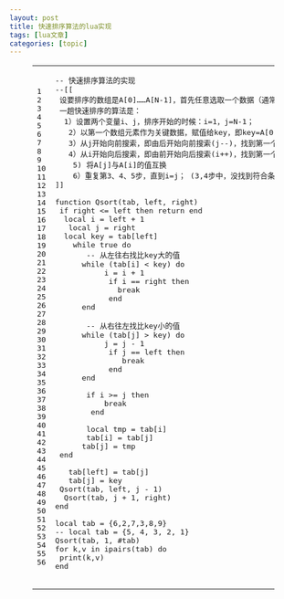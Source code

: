 ```yaml
---
layout: post
title: 快速排序算法的lua实现 
tags: [lua文章]
categories: [topic]
---
```

<figure class="highlight plain"><table><tbody><tr><td class="gutter"><pre><span class="line">1</span><br/><span class="line">2</span><br/><span class="line">3</span><br/><span class="line">4</span><br/><span class="line">5</span><br/><span class="line">6</span><br/><span class="line">7</span><br/><span class="line">8</span><br/><span class="line">9</span><br/><span class="line">10</span><br/><span class="line">11</span><br/><span class="line">12</span><br/><span class="line">13</span><br/><span class="line">14</span><br/><span class="line">15</span><br/><span class="line">16</span><br/><span class="line">17</span><br/><span class="line">18</span><br/><span class="line">19</span><br/><span class="line">20</span><br/><span class="line">21</span><br/><span class="line">22</span><br/><span class="line">23</span><br/><span class="line">24</span><br/><span class="line">25</span><br/><span class="line">26</span><br/><span class="line">27</span><br/><span class="line">28</span><br/><span class="line">29</span><br/><span class="line">30</span><br/><span class="line">31</span><br/><span class="line">32</span><br/><span class="line">33</span><br/><span class="line">34</span><br/><span class="line">35</span><br/><span class="line">36</span><br/><span class="line">37</span><br/><span class="line">38</span><br/><span class="line">39</span><br/><span class="line">40</span><br/><span class="line">41</span><br/><span class="line">42</span><br/><span class="line">43</span><br/><span class="line">44</span><br/><span class="line">45</span><br/><span class="line">46</span><br/><span class="line">47</span><br/><span class="line">48</span><br/><span class="line">49</span><br/><span class="line">50</span><br/><span class="line">51</span><br/><span class="line">52</span><br/><span class="line">53</span><br/><span class="line">54</span><br/><span class="line">55</span><br/><span class="line">56</span><br/></pre></td><td class="code"><pre><span class="line">-- 快速排序算法的实现</span><br/><span class="line">--[[</span><br/><span class="line">	设要排序的数组是A[0]……A[N-1]，首先任意选取一个数据（通常选用数组的第一个数）作为关键数据，然后将所有比它小的数都放到它左边，所有比它大的数都放到它右边，这个过程称为一趟快速排序。值得注意的是，快速排序不是一种稳定的排序算法，也就是说，多个相同的值的相对位置也许会在算法结束时产生变动。</span><br/><span class="line">	一趟快速排序的算法是：</span><br/><span class="line">	1）设置两个变量i、j，排序开始的时候：i=1，j=N-1；</span><br/><span class="line">	2）以第一个数组元素作为关键数据，赋值给key，即key=A[0]；</span><br/><span class="line">	3）从j开始向前搜索，即由后开始向前搜索(j--)，找到第一个小于key的值A[j]</span><br/><span class="line">	4）从i开始向后搜索，即由前开始向后搜索(i++)，找到第一个大于key的A[i]</span><br/><span class="line">	5) 将A[j]与A[i]的值互换</span><br/><span class="line">	6）重复第3、4、5步，直到i=j； (3,4步中，没找到符合条件的值，即3中A[j]不小于key,4中A[i]不大于key的时候改变j、i的值，使得j=j-1，i=i+1，直至找到为止。找到符合条件的值，进行交换的时候i， j指针位置不变。另外，i==j这一过程一定正好是i+或j-完成的时候，此时令循环结束）。</span><br/><span class="line">]]</span><br/><span class="line"></span><br/><span class="line">function Qsort(tab, left, right)</span><br/><span class="line">	if right &lt;= left then return end</span><br/><span class="line">	local i = left + 1</span><br/><span class="line">	local j = right</span><br/><span class="line">	local key = tab[left]</span><br/><span class="line">	while true do </span><br/><span class="line">		-- 从左往右找比key大的值</span><br/><span class="line">		while (tab[i] &lt; key) do</span><br/><span class="line">			i = i + 1</span><br/><span class="line">			if i == right then </span><br/><span class="line">				break</span><br/><span class="line">			end</span><br/><span class="line">		end</span><br/><span class="line"></span><br/><span class="line">		-- 从右往左找比key小的值</span><br/><span class="line">		while (tab[j] &gt; key) do</span><br/><span class="line">			j = j - 1</span><br/><span class="line">			if j == left then </span><br/><span class="line">				break</span><br/><span class="line">			end</span><br/><span class="line">		end</span><br/><span class="line"></span><br/><span class="line">		if i &gt;= j then </span><br/><span class="line">			break</span><br/><span class="line">		end</span><br/><span class="line"></span><br/><span class="line">		local tmp = tab[i]</span><br/><span class="line">		tab[i] = tab[j]</span><br/><span class="line">		tab[j] = tmp</span><br/><span class="line">	end</span><br/><span class="line"></span><br/><span class="line">	tab[left] = tab[j]</span><br/><span class="line">	tab[j] = key</span><br/><span class="line">	Qsort(tab, left, j - 1)</span><br/><span class="line">	Qsort(tab, j + 1, right)</span><br/><span class="line">end</span><br/><span class="line"></span><br/><span class="line">local tab = {6,2,7,3,8,9}</span><br/><span class="line">-- local tab = {5, 4, 3, 2, 1}</span><br/><span class="line">Qsort(tab, 1, #tab)</span><br/><span class="line">for k,v in ipairs(tab) do</span><br/><span class="line">	print(k,v)</span><br/><span class="line">end</span><br/><span class="line"></span><br/></pre></td></tr></tbody></table></figure>